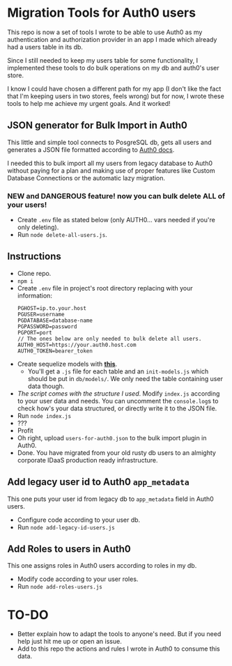 # Migration Tools for Auth0 users

This repo is now a set of tools I wrote to be able to use Auth0 as my authentication and authorization provider in an app I made which already had a users table in its db.

Since I still needed to keep my users table for some functionality, I implemented these tools to do bulk operations on my db and auth0's user store.

I know I could have chosen a different path for my app (I don't like the fact that I'm keeping users in two stores, feels wrong) but for now, I wrote these tools to help me achieve my urgent goals. And it worked!
## JSON generator for Bulk Import in Auth0

This little and simple tool connects to PosgreSQL db, gets all users and generates a JSON file formatted according to [Auth0 docs](https://auth0.com/docs/users/bulk-user-import-database-schema-and-examples).

I needed this to bulk import all my users from legacy database to Auth0 without paying for a plan and making use of proper features like Custom Database Connections or the automatic lazy migration.

### NEW and DANGEROUS feature! now you can **bulk delete** ALL of your users!
 - Create `.env` file as stated below (only AUTH0... vars needed if you're only deleting).
 - Run `node delete-all-users.js`.

## Instructions
- Clone repo.
- `npm i`
- Create `.env` file in project's root directory replacing with your information:
  ```
  PGHOST=ip.to.your.host
  PGUSER=username
  PGDATABASE=database-name
  PGPASSWORD=password
  PGPORT=port
  // The ones below are only needed to bulk delete all users.
  AUTH0_HOST=https://your.auth0.host.com
  AUTH0_TOKEN=bearer_token
  ```
- Create sequelize models with **[this](https://github.com/sequelize/sequelize-auto)**.
  - You'll get a `.js` file for each table and an `init-models.js` which should be put in `db/models/`. We only need the table containing user data though.
- *The script comes with the structure I used*. Modify `index.js` according to your user data and needs. You can uncomment the `console.log`s to check how's your data structured, or directly write it to the JSON file.
- Run `node index.js`
- ???
- Profit
- Oh right, upload `users-for-auth0.json` to the bulk import plugin in Auth0.
- Done. You have migrated from your old rusty db users to an almighty corporate IDaaS production ready infrastructure.
  

## Add legacy user id to Auth0 `app_metadata`

This one puts your user id from legacy db to `app_metadata` field in Auth0 users. 

- Configure code according to your user db.
- Run `node add-legacy-id-users.js`

## Add Roles to users in Auth0

This one assigns roles in Auth0 users according to roles in my db.

- Modify code according to your user roles.
- Run `node add-roles-users.js`


# TO-DO
- Better explain how to adapt the tools to anyone's need. But if you need help just hit me up or open an issue.
- Add to this repo the actions and rules I wrote in Auth0 to consume this data.
